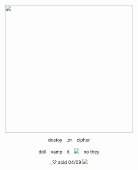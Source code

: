 <p align="center"> <img src="https://64.media.tumblr.com/bcd0c1baa85007b17a0a334e7fb1c7a1/40413f7e689c669e-a9/s2048x3072/96efdf7b975ccf6b26e2929c48aa1dc77f899347.pnj"width="400">

<p align="center"> dostoy⠀ ౨ৎ⠀ cipher

<p align="center"> doll⠀ vamp⠀ it⠀ <img src="https://cdn.discordapp.com/emojis/1148420707009691738.gif?size=96&quality=lossless">⠀ no they

<p align="center"> ◟♡ acid 04/09 <img src="https://caterpie.crd.co/assets/images/gallery35/23ad5a8a.gif?v=31fdc6f6">
